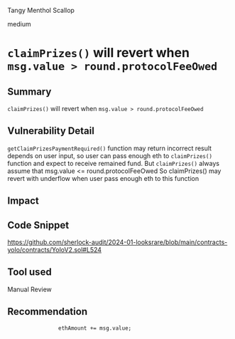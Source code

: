 Tangy Menthol Scallop

medium

# `claimPrizes()` will revert when `msg.value > round.protocolFeeOwed`

## Summary
`claimPrizes()` will revert when `msg.value > round.protocolFeeOwed`

## Vulnerability Detail
`getClaimPrizesPaymentRequired()` function may return incorrect result depends on user input, so user can pass enough eth to `claimPrizes()` function and expect to receive remained fund.
But `claimPrizes()` always assume that msg.value <= round.protocolFeeOwed
So claimPrizes() may revert with underflow when user pass enough eth to this function

## Impact

## Code Snippet
https://github.com/sherlock-audit/2024-01-looksrare/blob/main/contracts-yolo/contracts/YoloV2.sol#L524

## Tool used

Manual Review

## Recommendation
```solidity
                ethAmount += msg.value;
```
